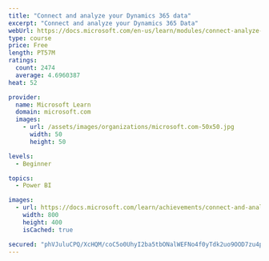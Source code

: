 ```yaml
---
title: "Connect and analyze your Dynamics 365 data​"
excerpt: "Connect and analyze your Dynamics 365 Data​"
webUrl: https://docs.microsoft.com/en-us/learn/modules/connect-analyze-dynamics-365-data/
type: course
price: Free
length: PT57M
ratings:
  count: 2474
  average: 4.6960387
heat: 52

provider:
  name: Microsoft Learn
  domain: microsoft.com
  images:
    - url: /assets/images/organizations/microsoft.com-50x50.jpg
      width: 50
      height: 50

levels:
  - Beginner

topics:
  - Power BI

images:
  - url: https://docs.microsoft.com/learn/achievements/connect-and-analyze-your-microsoft-dynamics-365-data-social.png
    width: 800
    height: 400
    isCached: true

secured: "phVJuluCPQ/XcHQM/coC5o0UhyI2ba5tbONalWEFNo4f0yTdk2uo9OOD7zu4poWkI4yuEFW2d8nImVOKRNT6YuLDfUXXIaEJN43M9PmDlsaz7CZGlQoCfy2fRG1QiPPL3iTCc34OjzSKSb+6B8n1DHUyqsA78pJuYZYK88Ug/UsaHn23R43ZqKwQIl0SZFVPsMCfLQj7n4LMni/SmCYlOvPY/NmVMWxTMniapjFGnyTZKLdjEjROrM7GeZaLD4jiilJUj0/By2AqhseGaGHIN4hlXQ7iPeWUYUYb1tarIi1lQpcgdWvWV0xi3THmy2vM2BPiPfX6SETDVzzrYkNv6DQsQHOTg/JetobJ/mR77ohLWipkmAhbcTEOopT6uBhbDNv6wp3OuCdjmC7D4rr/QkcXz5lIVmT96n8PvxKLrKY=;UwNSAuUjgYETNwMx3WeiKw=="
---
```


